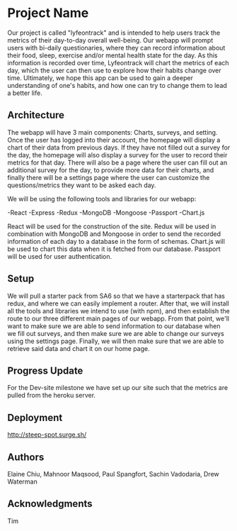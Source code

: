 # Project Name

Our project is called "lyfeontrack" and is intended to help users track the metrics of their day-to-day
overall well-being.
Our webapp will prompt users with bi-daily questionaries,
where they can record information about their food, sleep, exercise and/or mental health state for the day.
As this information is recorded over time, Lyfeontrack will chart the metrics of each day,
which the user can then use to explore how their habits change over time.
Ultimately,
we hope this app can be used to gain a deeper understanding of one's
habits, and how one can try to change them to lead a better life.

## Architecture

The webapp will have 3 main components: Charts, surveys, and setting.
Once the user has logged into their account, the homepage will display a chart of their data from previous days.
If they have not filled out a survey for the day, the homepage will also display a survey for the user to record their
metrics for that day.
There will also be a page where the user can fill out an additional survey for the day, to provide
more data for their charts, and finally there will be a settings page where the user can customize the questions/metrics
they want to be asked each day.

We will be using the following tools and libraries for our webapp:

-React
-Express
-Redux
-MongoDB
-Mongoose
-Passport
-Chart.js

React will be used for the construction of the site.
Redux will be used in combination with MongoDB and Mongoose in order to
send the recorded information of each day to a database in the form of schemas.
Chart.js will be used to chart this data when it is fetched from our database.
Passport will be used for user authentication.


## Setup

We will pull a starter pack from SA6 so that we have a starterpack that has redux, and where
we can easily implement a router. After that, we will install all the tools and libraries we intend
to use (with npm), and then establish the route to our three different main pages of our webapp.
From that point, we'll want to make sure we are able to send information to our database when we
fill out surveys, and then make sure we are able to change our surveys using the settings page.
Finally, we will then make sure that we are able to retrieve said data and chart it on our home page.

## Progress Update
For the Dev-site milestone we have set up our site such that the metrics are pulled from the heroku server.

## Deployment

http://steep-spot.surge.sh/

## Authors

Elaine Chiu,
Mahnoor Maqsood,
Paul Spangfort,
Sachin Vadodaria,
Drew Waterman

## Acknowledgments

Tim
